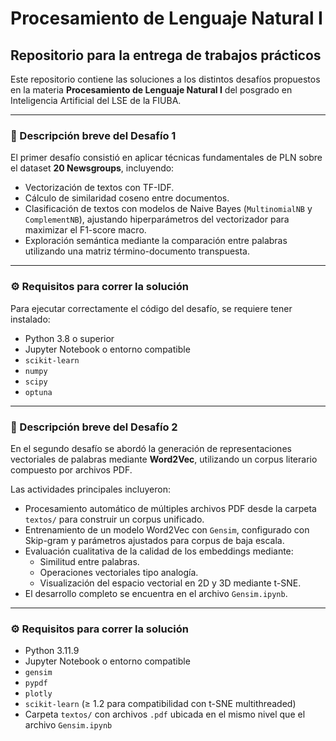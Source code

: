 # Procesamiento de Lenguaje Natural I

## Repositorio para la entrega de trabajos prácticos

Este repositorio contiene las soluciones a los distintos desafíos propuestos en la materia **Procesamiento de Lenguaje Natural I** del posgrado en Inteligencia Artificial del LSE de la FIUBA.

---

### 📘 Descripción breve del Desafío 1

El primer desafío consistió en aplicar técnicas fundamentales de PLN sobre el dataset **20 Newsgroups**, incluyendo:

- Vectorización de textos con TF-IDF.
- Cálculo de similaridad coseno entre documentos.
- Clasificación de textos con modelos de Naive Bayes (`MultinomialNB` y `ComplementNB`), ajustando hiperparámetros del vectorizador para maximizar el F1-score macro.
- Exploración semántica mediante la comparación entre palabras utilizando una matriz término-documento transpuesta.

---

### ⚙️ Requisitos para correr la solución

Para ejecutar correctamente el código del desafío, se requiere tener instalado:

- Python 3.8 o superior
- Jupyter Notebook o entorno compatible
- `scikit-learn`
- `numpy`
- `scipy`
- `optuna`

---

### 📙 Descripción breve del Desafío 2

En el segundo desafío se abordó la generación de representaciones vectoriales de palabras mediante **Word2Vec**, utilizando un corpus literario compuesto por archivos PDF.

Las actividades principales incluyeron:

- Procesamiento automático de múltiples archivos PDF desde la carpeta `textos/` para construir un corpus unificado.
- Entrenamiento de un modelo Word2Vec con `Gensim`, configurado con Skip-gram y parámetros ajustados para corpus de baja escala.
- Evaluación cualitativa de la calidad de los embeddings mediante:
  - Similitud entre palabras.
  - Operaciones vectoriales tipo analogía.
  - Visualización del espacio vectorial en 2D y 3D mediante t-SNE.
- El desarrollo completo se encuentra en el archivo `Gensim.ipynb`.

---

### ⚙️ Requisitos para correr la solución

- Python 3.11.9  
- Jupyter Notebook o entorno compatible  
- `gensim`  
- `pypdf`  
- `plotly`  
- `scikit-learn` (≥ 1.2 para compatibilidad con t-SNE multithreaded)  
- Carpeta `textos/` con archivos `.pdf` ubicada en el mismo nivel que el archivo `Gensim.ipynb`